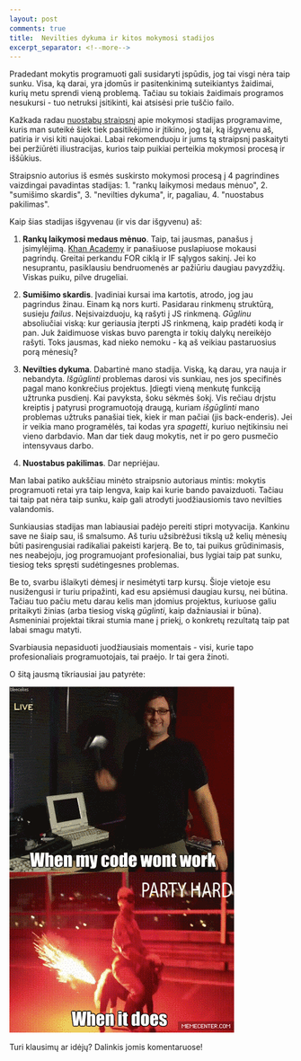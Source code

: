 ```yaml
---
layout: post
comments: true
title:  Nevilties dykuma ir kitos mokymosi stadijos
excerpt_separator: <!--more-->
---
```

Pradedant mokytis programuoti gali susidaryti įspūdis, jog tai visgi nėra taip sunku. Visa, ką darai, yra įdomūs ir pasitenkinimą suteikiantys 
žaidimai, kurių metu sprendi vieną problemą. Tačiau su tokiais žaidimais programos nesukursi - tuo netruksi įsitikinti, kai atsisėsi prie tuščio
failo.
<!--more-->

Kažkada radau <a href="https://www.vikingcodeschool.com/posts/why-learning-to-code-is-so-damn-hard" target="_blank">nuostabų straipsnį</a> apie mokymosi stadijas programavime, kuris man suteikė šiek tiek pasitikėjimo ir įtikino, jog tai, ką išgyvenu 
aš, patiria ir visi kiti naujokai. Labai rekomenduoju ir jums tą straipsnį paskaityti bei peržiūrėti iliustracijas, kurios taip puikiai perteikia
mokymosi procesą ir iššūkius.

Straipsnio autorius iš esmės suskirsto mokymosi procesą į 4 pagrindines vaizdingai pavadintas stadijas: 1. "rankų laikymosi medaus mėnuo", 2. "sumišimo
skardis", 3. "nevilties dykuma", ir, pagaliau, 4. "nuostabus pakilimas".
 
Kaip šias stadijas išgyvenau (ir vis dar išgyvenu) aš:
 
1. **Rankų laikymosi medaus mėnuo**. Taip, tai jausmas, panašus į įsimylėjimą. <a href="https://www.khanacademy.org" target="_blank">Khan Academy</a> ir panašiuose puslapiuose mokausi pagrindų. Greitai
  perkandu FOR ciklą ir IF sąlygos sakinį. Jei ko nesuprantu, pasiklausiu bendruomenės ar pažiūriu daugiau pavyzdžių. Viskas puiku, pilve drugeliai.
  
2. **Sumišimo skardis**. Įvadiniai kursai ima kartotis, atrodo, jog jau pagrindus žinau. Einam ką nors kurti. Pasidarau rinkmenų struktūrą, susieju
*failus*. Neįsivaizduoju, ką rašyti į JS rinkmeną. *Gūglinu* absoliučiai viską: kur geriausia įterpti JS rinkmeną, kaip pradėti kodą ir pan. Juk
žaidimuose viskas buvo parengta ir tokių dalykų nereikėjo rašyti. Toks jausmas, kad nieko nemoku - ką aš veikiau pastaruosius porą mėnesių?
     
3. **Nevilties dykuma**. Dabartinė mano stadija. Viską, ką darau, yra nauja ir nebandyta. *Išgūglinti* problemas darosi vis sunkiau, nes jos specifinės
pagal mano konkrečius projektus. Įdiegti vieną menkutę funkciją užtrunka pusdienį. Kai pavyksta, šoku sėkmės šokį. Vis rečiau drįstu kreiptis į 
patyrusi programuotoją draugą, kuriam *išgūglinti* mano problemas užtruks panašiai tiek, kiek ir man pačiai (jis back-enderis). Jei ir veikia 
mano programėlės, tai kodas yra *spagetti*, kuriuo neįtikinsiu nei vieno darbdavio. Man dar tiek daug mokytis, net ir po gero pusmečio intensyvaus
darbo.
        
4. **Nuostabus pakilimas**. Dar nepriėjau.
        
Man labai patiko aukščiau minėto straipsnio autoriaus mintis: mokytis programuoti retai yra taip lengva, kaip kai kurie bando pavaizduoti. 
Tačiau tai taip pat nėra taip sunku, kaip gali atrodyti juodžiausiomis tavo nevilties valandomis.
        
Sunkiausias stadijas man labiausiai padėjo pereiti stipri motyvacija. Kankinu save ne šiaip sau, iš smalsumo. Aš turiu užsibrėžusi tikslą už kelių mėnesių būti pasirengusiai 
radikaliai pakeisti karjerą. Be to, tai puikus grūdinimasis, nes neabejoju, jog programuojant profesionaliai, bus lygiai taip pat sunku, tiesiog
teks spręsti sudėtingesnes problemas.
 
Be to, svarbu išlaikyti dėmesį ir nesimėtyti tarp kursų. Šioje vietoje esu nusižengusi ir turiu pripažinti, kad esu apsiėmusi daugiau kursų, nei
būtina. Tačiau tuo pačiu metu darau kelis man įdomius projektus, kuriuose galiu pritaikyti žinias (arba tiesiog viską *gūglinti*, kaip dažniausiai
 ir būna). Asmeniniai projektai tikrai stumia mane į priekį, o konkretų rezultatą taip pat labai smagu matyti.

Svarbiausia nepasiduoti juodžiausiais momentais - visi, kurie tapo profesionaliais programuotojais, tai praėjo. Ir tai gera žinoti.

O šitą jausmą tikriausiai jau patyrėte: 

![Programavimas yra sunkus](/assets/programming-is-hard_o_2802007.gif)

Turi klausimų ar idėjų? Dalinkis jomis komentaruose!

 
 